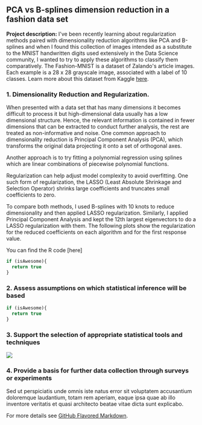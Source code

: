## PCA vs B-splines dimension reduction in a fashion data set

**Project description:** I've been recently learning about regularization methods paired with dimensionality reduction algorithms like PCA and B-splines and when 
I found this collection of images intended as a substitute to the MNIST handwritten digits used extensively in the Data Science community, I wanted to try to apply these algorithms to classify them comparatively.
The Fashion-MNIST is a dataset of Zalando's article images. Each example is a 28 x 28 grayscale image, associated with a label of 10 classes. Learn more about this dataset from Kaggle [here](https://www.kaggle.com/zalando-research/fashionmnist?select=fashion-mnist_train.csv).

### 1. Dimensionality Reduction and Regularization.
When presented with a data set that has many dimensions it becomes difficult to process it but high-dimensional data usually has a low dimensional structure. Hence, the relevant information is contained in fewer dimensions that can be extracted to conduct further analysis, the rest are treated as non-informative and noise. One common approach to dimensionality reduction is Principal Component Analysis (PCA), which transforms the original data projecting it onto a set of orthogonal axes.

Another approach is to try fitting a polynomial regression using splines which are linear combinations of piecewise polynomial functions.

Regularization can help adjust model complexity to avoid overfitting. One such form of regularization, the LASSO (Least Absolute Shrinkage and Selection Operator) shrinks large coefficients and truncates small coefficients to zero.

To compare both methods, I used B-splines with 10 knots to reduce dimensionality and then applied LASSO regularization. Similarly, I applied Principal Component Analysis and kept the 12th largest eigenvectors to do a LASSO regularization with them. The following plots show the regularization for the reduced coefficients on each algorithm and for the first response value. 

You can find the R code [here]

```javascript
if (isAwesome){
  return true
}
```

### 2. Assess assumptions on which statistical inference will be based

```javascript
if (isAwesome){
  return true
}
```

### 3. Support the selection of appropriate statistical tools and techniques

<img src="images/dummy_thumbnail.jpg?raw=true"/>

### 4. Provide a basis for further data collection through surveys or experiments

Sed ut perspiciatis unde omnis iste natus error sit voluptatem accusantium doloremque laudantium, totam rem aperiam, eaque ipsa quae ab illo inventore veritatis et quasi architecto beatae vitae dicta sunt explicabo. 

For more details see [GitHub Flavored Markdown](https://guides.github.com/features/mastering-markdown/).
